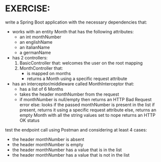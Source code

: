 # EXERCISE:

write a Spring Boot application with the necessary dependencies that:
- works with an entity Month that has the following attributes:
  - an int monthNumber
  - an englishName 
  - an italianName
  - a germanName
- has 2 controllers:
  1. BasicController that:
    welcomes the user on the root mapping
  2. MonthController that:
     - is mapped on months
     - returns a Month using a specific request attribute
- has an interceptor/middleware called MonthInterceptor that:
  - has a list of 6 Months
  - takes the header monthNumber from the request
  - if monthNumber is null/empty then returns an HTTP Bad Request error
       else:
       looks if the passed monthNumber is present in the list
       if present, returns it using a specific request attribute
       else, returns an empty Month with all the string values set to nope
       returns an HTTP OK status

test the endpoint call using Postman and considering at least 4 cases:
  - the header monthNumber is absent
  - the header monthNumber is empty
  - the header monthNumber has a value that is in the list
  - the header monthNumber has a value that is not in the list